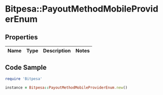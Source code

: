 # Bitpesa::PayoutMethodMobileProviderEnum

## Properties

Name | Type | Description | Notes
------------ | ------------- | ------------- | -------------

## Code Sample

```ruby
require 'Bitpesa'

instance = Bitpesa::PayoutMethodMobileProviderEnum.new()
```


